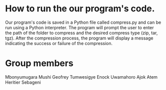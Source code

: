 # How to run the our program's code.
Our program's code is saved in a Python file called compress.py and can be run using a Python interpreter. The program will prompt the user to enter the path of the folder to compress and the desired compress type (zip, tar, tgz). After the compression process, the program will display a message indicating the success or failure of the compression.

# Group members
Mbonyumugara Mushi
Geofrey Tumwesigye
Enock Uwamahoro
Ajok Atem
Heritier Sebageni
